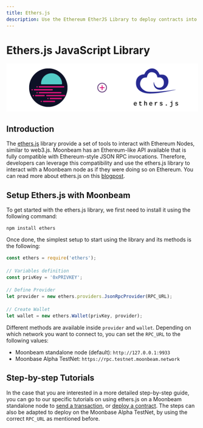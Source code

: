 ```yaml
---
title: Ethers.js
description: Use the Ethereum EtherJS Library to deploy contracts into Moonbeam
---
```

# Ethers.js JavaScript Library

![Intro diagram](/images/integrations/integrations-ethersjs-0.png)

## Introduction
The [ethers.js](https://docs.ethers.io/) library provide a set of tools to interact with Ethereum Nodes, similar to web3.js. Moonbeam has an Ethereum-like API available that is fully compatible with Ethereum-style JSON RPC invocations. Therefore, developers can leverage this compatibility and use the ethers.js library to interact with a Moonbeam node as if they were doing so on Ethereum. You can read more about ethers.js on this [blogpost](https://medium.com/l4-media/announcing-ethers-js-a-web3-alternative-6f134fdd06f3).

## Setup Ethers.js with Moonbeam
To get started with the ethers.js library, we first need to install it using the following command:

```
npm install ethers
```

Once done, the simplest setup to start using the library and its methods is the following:

```js
const ethers = require('ethers');

// Variables definition
const privKey = '0xPRIVKEY';

// Define Provider
let provider = new ethers.providers.JsonRpcProvider(RPC_URL);

// Create Wallet
let wallet = new ethers.Wallet(privKey, provider);
```
Different methods are available inside `provider` and `wallet`. Depending on which network you want to connect to, you can set the `RPC_URL` to the following values:

 - Moonbeam standalone node (default): `http://127.0.0.1:9933`
 - Moonbase Alpha TestNet: `https://rpc.testnet.moonbeam.network`

## Step-by-step Tutorials

In the case that you are interested in a more detailed step-by-step guide, you can go to our specific tutorials on using ethers.js on a Moonbeam standalone node to [send a transaction](/getting-started/local-node/ethers-js/ethers-transaction/), or [deploy a contract](/getting-started/local-node/ethers-js/ethers-contract/). The steps can also be adapted to deploy on the Moonbase Alpha TestNet, by using the correct `RPC_URL` as mentioned before.